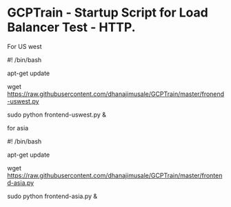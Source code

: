# GCPTrain - Startup Script for Load Balancer Test - HTTP. 

For US west 

#! /bin/bash

apt-get update

wget https://raw.githubusercontent.com/dhanajimusale/GCPTrain/master/fronend-uswest.py

sudo python frontend-uswest.py &



for  asia 

#! /bin/bash

apt-get update

wget https://raw.githubusercontent.com/dhanajimusale/GCPTrain/master/frontend-asia.py

sudo python frontend-asia.py &
